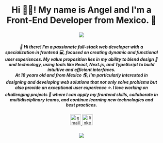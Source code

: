 <h1 align="center">Hi 👋🏼! My name is Angel and I'm a Front-End Developer from Mexico. 🌮</h1>

###

<div align="center">
<p align="center">
  <a href="https://skillicons.dev">
    <img src="https://skillicons.dev/icons?i=git,css,figma,html,js,nextjs,postgres,react,tailwind,threejs,ts" />
  </a>
</p>
</div>

###
  
<div align="center">
<h5>👋 Hi there! I’m a passionate full-stack web developer with a specialization in frontend 💻, focused on creating dynamic and functional user experiences. My value proposition lies in my ability to blend design 🎨 and technology, using tools like React, Next.js, and TypeScript to build intuitive and efficient interfaces.
<br/>
At 18 years old and from Mexico 🌎, I’m particularly interested in designing and developing web solutions that not only solve problems but also provide an exceptional user experience ⭐. I love working on challenging projects 🚀 where I can apply my frontend skills, collaborate in multidisciplinary teams, and continue learning new technologies and best practices.
</h4>
</div>

###

<div align="center">
  <a href="https://mail.google.com/mail/?view=cm&fs=1&to=angelvazquezoriginal@gmail.com" target="_blank">
    <img src="https://img.shields.io/static/v1?message=Gmail&logo=gmail&label=&color=D14836&logoColor=white&labelColor=&style=flat" height="35" alt="gmail logo"  />
  </a>
  <a href="https://www.linkedin.com/in/angel-vazquez-89a08a25b/" target="_blank">
    <img src="https://img.shields.io/static/v1?message=LinkedIn&logo=linkedin&label=&color=0077B5&logoColor=white&labelColor=&style=flat" height="35" alt="linkedin logo"  />
  </a>
</div>

###


###

<div align="center">
<img id="example-view" src="https://spotify-github-profile.kittinanx.com/api/view?uid=z7kek46vebr94msh4738yxh8s&amp;cover_image=true&amp;theme=compact&amp;show_offline=false&amp;background_color=121212&amp;interchange=false">
</div


###
###
